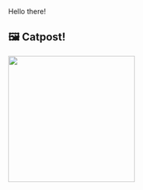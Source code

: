 Hello there!



## 🖼️ Catpost!

<sub>
    <img src="https://cdn2.thecatapi.com/images/drq.jpg" height="256">
</sub>

